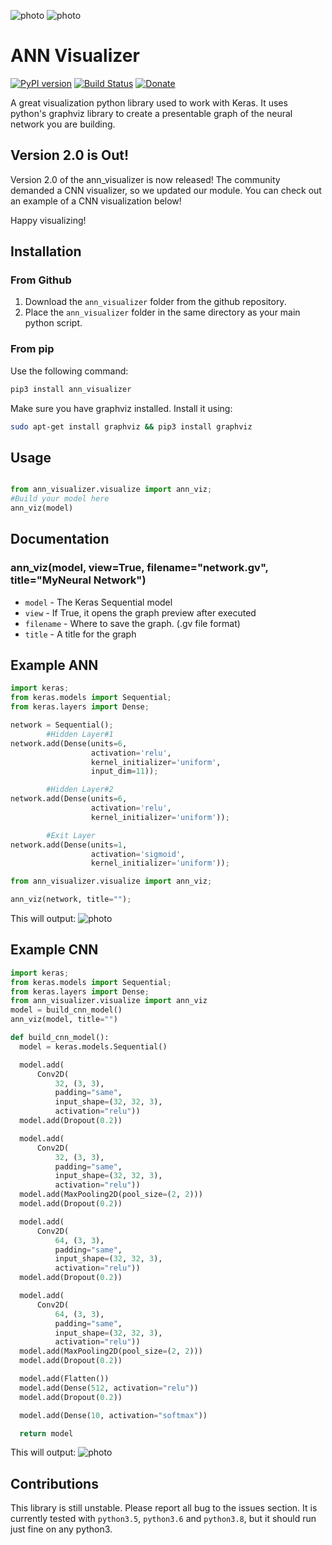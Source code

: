 ![photo](https://i.imgur.com/DrZJOzy.png)
![photo](https://i.imgur.com/EHIoNoR.png)

# ANN Visualizer
[![PyPI version](https://badge.fury.io/py/ann_visualizer.svg)](https://badge.fury.io/py/ann_visualizer) [![Build Status](https://travis-ci.org/Prodicode/ann-visualizer.svg?branch=master)](https://travis-ci.org/Prodicode/ann-visualizer) [![Donate](https://liberapay.com/assets/widgets/donate.svg)](https://liberapay.com/Prodicode/donate)

A great visualization python library used to work with Keras. It uses python's graphviz library to create a presentable graph of the neural network you are building.

## Version 2.0 is Out!

Version 2.0 of the ann_visualizer is now released! The community demanded a CNN visualizer, so we updated our module. You can check out an example of a CNN visualization below!

Happy visualizing!

## Installation
### From Github
1. Download the `ann_visualizer` folder from the github repository.
2. Place the `ann_visualizer` folder in the same directory as your main python script.

### From pip
Use the following command:

```bash
pip3 install ann_visualizer
```

Make sure you have graphviz installed. Install it using:

```bash
sudo apt-get install graphviz && pip3 install graphviz
```

## Usage

```python

from ann_visualizer.visualize import ann_viz;
#Build your model here
ann_viz(model)
```

## Documentation

### ann_viz(model, view=True, filename="network.gv", title="MyNeural Network")
* `model` - The Keras Sequential model
* `view` - If True, it opens the graph preview after executed
* `filename` - Where to save the graph. (.gv file format)
* `title` - A title for the graph

## Example ANN
```python
import keras;
from keras.models import Sequential;
from keras.layers import Dense;

network = Sequential();
        #Hidden Layer#1
network.add(Dense(units=6,
                  activation='relu',
                  kernel_initializer='uniform',
                  input_dim=11));

        #Hidden Layer#2
network.add(Dense(units=6,
                  activation='relu',
                  kernel_initializer='uniform'));

        #Exit Layer
network.add(Dense(units=1,
                  activation='sigmoid',
                  kernel_initializer='uniform'));

from ann_visualizer.visualize import ann_viz;

ann_viz(network, title="");
```

This will output:
![photo](https://i.imgur.com/ngThGlk.png)

## Example CNN
```python
import keras;
from keras.models import Sequential;
from keras.layers import Dense;
from ann_visualizer.visualize import ann_viz
model = build_cnn_model()
ann_viz(model, title="")

def build_cnn_model():
  model = keras.models.Sequential()

  model.add(
      Conv2D(
          32, (3, 3),
          padding="same",
          input_shape=(32, 32, 3),
          activation="relu"))
  model.add(Dropout(0.2))

  model.add(
      Conv2D(
          32, (3, 3),
          padding="same",
          input_shape=(32, 32, 3),
          activation="relu"))
  model.add(MaxPooling2D(pool_size=(2, 2)))
  model.add(Dropout(0.2))

  model.add(
      Conv2D(
          64, (3, 3),
          padding="same",
          input_shape=(32, 32, 3),
          activation="relu"))
  model.add(Dropout(0.2))

  model.add(
      Conv2D(
          64, (3, 3),
          padding="same",
          input_shape=(32, 32, 3),
          activation="relu"))
  model.add(MaxPooling2D(pool_size=(2, 2)))
  model.add(Dropout(0.2))

  model.add(Flatten())
  model.add(Dense(512, activation="relu"))
  model.add(Dropout(0.2))

  model.add(Dense(10, activation="softmax"))

  return model
```

This will output:
![photo](https://i.imgur.com/v3QpACl.png)

## Contributions
This library is still unstable. Please report all bug to the issues section. It is currently tested with `python3.5`, `python3.6` and `python3.8`, but it should run just fine on any python3.
